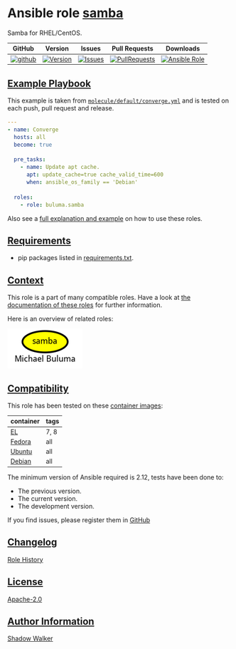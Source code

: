 # Ansible role [samba](https://galaxy.ansible.com/ui/standalone/roles/buluma/samba/documentation)

Samba for RHEL/CentOS.

|GitHub|Version|Issues|Pull Requests|Downloads|
|------|-------|------|-------------|---------|
|[![github](https://github.com/buluma/ansible-role-samba/actions/workflows/molecule.yml/badge.svg)](https://github.com/buluma/ansible-role-samba/actions/workflows/molecule.yml)|[![Version](https://img.shields.io/github/release/buluma/ansible-role-samba.svg)](https://github.com/buluma/ansible-role-samba/releases/)|[![Issues](https://img.shields.io/github/issues/buluma/ansible-role-samba.svg)](https://github.com/buluma/ansible-role-samba/issues/)|[![PullRequests](https://img.shields.io/github/issues-pr-closed-raw/buluma/ansible-role-samba.svg)](https://github.com/buluma/ansible-role-samba/pulls/)|[![Ansible Role](https://img.shields.io/ansible/role/d/buluma/samba)](https://galaxy.ansible.com/ui/standalone/roles/buluma/samba/documentation)|

## [Example Playbook](#example-playbook)

This example is taken from [`molecule/default/converge.yml`](https://github.com/buluma/ansible-role-samba/blob/master/molecule/default/converge.yml) and is tested on each push, pull request and release.

```yaml
---
- name: Converge
  hosts: all
  become: true

  pre_tasks:
    - name: Update apt cache.
      apt: update_cache=true cache_valid_time=600
      when: ansible_os_family == 'Debian'

  roles:
    - role: buluma.samba
```

Also see a [full explanation and example](https://buluma.github.io/how-to-use-these-roles.html) on how to use these roles.


## [Requirements](#requirements)

- pip packages listed in [requirements.txt](https://github.com/buluma/ansible-role-samba/blob/master/requirements.txt).


## [Context](#context)

This role is a part of many compatible roles. Have a look at [the documentation of these roles](https://buluma.github.io/) for further information.

Here is an overview of related roles:

![dependencies](https://raw.githubusercontent.com/buluma/ansible-role-samba/png/requirements.png "Dependencies")

## [Compatibility](#compatibility)

This role has been tested on these [container images](https://hub.docker.com/u/buluma):

|container|tags|
|---------|----|
|[EL](https://hub.docker.com/repository/docker/buluma/enterpriselinux/general)|7, 8|
|[Fedora](https://hub.docker.com/repository/docker/buluma/fedora/general)|all|
|[Ubuntu](https://hub.docker.com/repository/docker/buluma/ubuntu/general)|all|
|[Debian](https://hub.docker.com/repository/docker/buluma/debian/general)|all|

The minimum version of Ansible required is 2.12, tests have been done to:

- The previous version.
- The current version.
- The development version.

If you find issues, please register them in [GitHub](https://github.com/buluma/ansible-role-samba/issues)

## [Changelog](#changelog)

[Role History](https://github.com/buluma/ansible-role-samba/blob/master/CHANGELOG.md)

## [License](#license)

[Apache-2.0](https://github.com/buluma/ansible-role-samba/blob/master/LICENSE)

## [Author Information](#author-information)

[Shadow Walker](https://buluma.github.io/)

